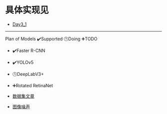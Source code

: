 # 具体实现见
- [Day3_1](https://github.com/Zzzzzzy3/Day3_1)
---

Plan of Models
✔️Supported 🕒Doing ➕TODO

- ✔️Faster R-CNN
- ✔️YOLOv5
- 🕒DeepLabV3+
- ➕Rotated RetinaNet


- [数据集文章](https://zhuanlan.zhihu.com/p/590370456)

- [图像噪声](https://blog.csdn.net/weixin_38698410/article/details/90670796)

